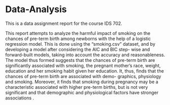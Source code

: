 # Data-Analysis

This is a data assignment report for the course IDS 702.

This report attempts to analyze the harmful impact of smoking on the chances of pre-term birth among newborns with the help of a logistic regression model. This is done using the “smoking.csv” dataset, and by developing a model after considering the AIC and BIC step- wise and forward-built models, taking into account the accuracy and reasonableness. The model thus formed suggests that the chances of pre-term birth are significantly associated with smoking, the pregnant mother’s race, weight, education and her smoking habit given her education. It, thus, finds that the chances of pre-term birth are associated with demo- graphics, physiology and smoking. Moreover, it finds that smoking during pregnancy may be a characteristic associated with higher pre-term births, but is not very significant and that demographic and physiological factors have stronger associations .

